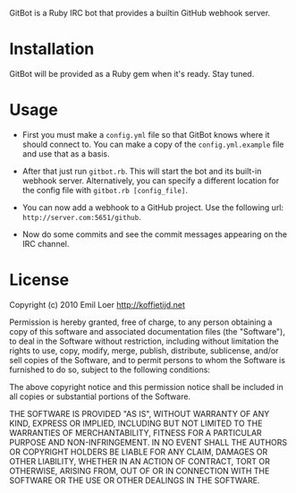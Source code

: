 GitBot is a Ruby IRC bot that provides a builtin GitHub webhook server. 

Installation
============

GitBot will be provided as a Ruby gem when it's ready. Stay tuned.

Usage
=====

* First you must make a `config.yml` file so that GitBot knows where it should connect to. You can make a copy of the `config.yml.example` file and use that as a basis.

* After that just run `gitbot.rb`. This will start the bot and its built-in webhook server. Alternatively, you can specify a different location for the config file with `gitbot.rb [config_file]`.

* You can now add a webhook to a GitHub project. Use the following url: `http://server.com:5651/github`. 

* Now do some commits and see the commit messages appearing on the IRC channel.

License
=======

Copyright (c) 2010 Emil Loer <http://koffietijd.net>

Permission  is  hereby granted, free of charge, to any person obtaining a copy of  this  software  and  associated  documentation files  (the "Software"), to deal in the Software without restriction, including without limitation the rights to use, copy, modify, merge, publish, distribute, sublicense, and/or sell copies of the Software, and to permit persons to whom the Software is  furnished to do so, subject to the following conditions:

The  above  copyright  notice and this permission notice shall be included in all copies or substantial portions of the Software.

THE SOFTWARE IS PROVIDED "AS IS", WITHOUT WARRANTY OF  ANY  KIND, EXPRESS  OR  IMPLIED, INCLUDING BUT NOT LIMITED TO THE WARRANTIES OF MERCHANTABILITY, FITNESS FOR A PARTICULAR PURPOSE  AND  NON-INFRINGEMENT. IN NO EVENT SHALL THE AUTHORS OR COPYRIGHT HOLDERS BE LIABLE FOR ANY CLAIM, DAMAGES OR OTHER LIABILITY, WHETHER  IN  AN ACTION OF CONTRACT, TORT OR OTHERWISE, ARISING FROM, OUT OF OR IN CONNECTION WITH THE SOFTWARE OR THE USE OR OTHER DEALINGS IN  THE SOFTWARE.
